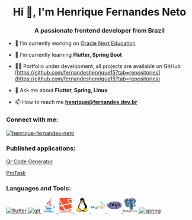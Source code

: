 <h1 align="center">Hi 👋, I'm Henrique Fernandes Neto</h1>
<h3 align="center">A passionate frontend developer from Brazil</h3>

- 🔭 I’m currently working on [Oracle Next Education](https://www.oracle.com/br/education/oracle-next-education/)

- 🌱 I’m currently learning **Flutter, Spring Boot**

- 👨‍💻 Portfolio under development, all projects are available on GitHub [https://github.com/fernandeshenrique15?tab=repositories](https://github.com/fernandeshenrique15?tab=repositories)

- 💬 Ask me about **Flutter, Spring, Linux**

- 📫 How to reach me **henrique@fernandes.dev.br**

<h3 align="left">Connect with me:</h3>
<p align="left">
<a href="https://linkedin.com/in/henrique-fernandes-neto" target="blank"><img align="center" src="https://raw.githubusercontent.com/rahuldkjain/github-profile-readme-generator/master/src/images/icons/Social/linked-in-alt.svg" alt="henrique-fernandes-neto" height="30" width="40" /></a>
</p>

<h3 align="left">Published applications:</h3>
<p align="left"><a href="https://play.google.com/store/apps/details?id=br.dev.duo.flutter_qr_code_creator" target="blank">Qr Code Generator</a><br/></p>
<p align="left"><a href="https://play.google.com/store/apps/details?id=br.dev.duo.protask" target="blank">ProTask</a></p>


<h3 align="left">Languages and Tools:</h3>
<p align="left"> <a href="https://flutter.dev" target="_blank" rel="noreferrer"> <img src="https://www.vectorlogo.zone/logos/flutterio/flutterio-icon.svg" alt="flutter" width="40" height="40"/> </a> <a href="https://git-scm.com/" target="_blank" rel="noreferrer"> <img src="https://www.vectorlogo.zone/logos/git-scm/git-scm-icon.svg" alt="git" width="40" height="40"/> </a> <a href="https://www.java.com" target="_blank" rel="noreferrer"> <img src="https://raw.githubusercontent.com/devicons/devicon/master/icons/java/java-original.svg" alt="java" width="40" height="40"/> </a> <a href="https://laravel.com/" target="_blank" rel="noreferrer"> <img src="https://raw.githubusercontent.com/devicons/devicon/master/icons/laravel/laravel-plain-wordmark.svg" alt="laravel" width="40" height="40"/> </a> <a href="https://www.linux.org/" target="_blank" rel="noreferrer"> <img src="https://raw.githubusercontent.com/devicons/devicon/master/icons/linux/linux-original.svg" alt="linux" width="40" height="40"/> </a> <a href="https://www.mysql.com/" target="_blank" rel="noreferrer"> <img src="https://raw.githubusercontent.com/devicons/devicon/master/icons/mysql/mysql-original-wordmark.svg" alt="mysql" width="40" height="40"/> </a> <a href="https://www.php.net" target="_blank" rel="noreferrer"> <img src="https://raw.githubusercontent.com/devicons/devicon/master/icons/php/php-original.svg" alt="php" width="40" height="40"/> </a> <a href="https://www.postgresql.org" target="_blank" rel="noreferrer"> <img src="https://raw.githubusercontent.com/devicons/devicon/master/icons/postgresql/postgresql-original-wordmark.svg" alt="postgresql" width="40" height="40"/> </a> <a href="https://spring.io/" target="_blank" rel="noreferrer"> <img src="https://www.vectorlogo.zone/logos/springio/springio-icon.svg" alt="spring" width="40" height="40"/> </a> </p>
